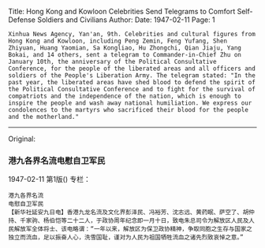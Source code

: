 Title: Hong Kong and Kowloon Celebrities Send Telegrams to Comfort Self-Defense Soldiers and Civilians
Author:
Date: 1947-02-11
Page: 1

    Xinhua News Agency, Yan'an, 9th. Celebrities and cultural figures from Hong Kong and Kowloon, including Peng Zemin, Feng Yufang, Shen Zhiyuan, Huang Yaomian, Sa Kongliao, Hu Zhongchi, Qian Jiaju, Yang Bokai, and 14 others, sent a telegram to Commander-in-Chief Zhu on January 10th, the anniversary of the Political Consultative Conference, for the people of the liberated areas and all officers and soldiers of the People's Liberation Army. The telegram stated: "In the past year, the liberated areas have shed blood to defend the spirit of the Political Consultative Conference and to fight for the survival of compatriots and the independence of the nation, which is enough to inspire the people and wash away national humiliation. We express our condolences to the martyrs who sacrificed their blood for the people and the motherland."



<hr /> 

Original: 


### 港九各界名流电慰自卫军民

1947-02-11
第1版()
专栏：

    港九各界名流
    电慰自卫军民
    【新华社延安九日电】香港九龙名流及文化界彭泽民、冯裕芳、沈志远、黄药眠、萨空了、胡仲持、千家驹、杨伯恺等二十二人，于政协周年纪念即一月十日，致电朱总司令为解放区人民及人民解放军全体将士、该电略谓：“一年以来，解放区为保卫政协精神，争取同胞之生存与国家之独立而流血，足以振奋人心，洗雪国耻，谨对为人民为祖国牺牲流血之诸先烈致哀悼之意。”
